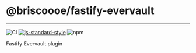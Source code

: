 # @briscoooe/fastify-evervault
___

![CI](https://github.com/fastify/fastify-mongodb/workflows/CI/badge.svg)
[![js-standard-style](https://img.shields.io/badge/code%20style-standard-brightgreen.svg?style=flat)](https://standardjs.com/)
![npm](https://img.shields.io/npm/v/@briscoooe/fastify-evervault)

Fastify Evervault plugin